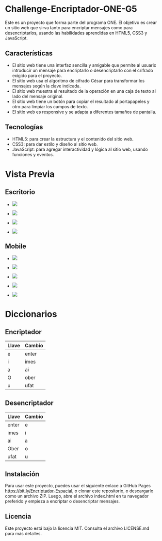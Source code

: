 # Challenge-Encriptador-ONE-G5

Este es un proyecto que forma parte del programa ONE. El objetivo es crear un sitio web que sirva tanto para encriptar mensajes como para desencriptarlos, usando las habilidades aprendidas en HTML5, CSS3 y JavaScript.

## Características

- El sitio web tiene una interfaz sencilla y amigable que permite al usuario introducir un mensaje para encriptarlo o desencriptarlo con el crifrado exigido para el proyecto.
- El sitio web usa el algoritmo de cifrado César para transformar los mensajes según la clave indicada.
- El sitio web muestra el resultado de la operación en una caja de texto al lado del mensaje original.
- El sitio web tiene un botón para copiar el resultado al portapapeles y otro para limpiar los campos de texto.
- El sitio web es responsive y se adapta a diferentes tamaños de pantalla.

## Tecnologías

- HTML5: para crear la estructura y el contenido del sitio web.
- CSS3: para dar estilo y diseño al sitio web.
- JavaScript: para agregar interactividad y lógica al sitio web, usando funciones y eventos.

# Vista Previa

## Escritorio

- <p align:"center"><img src="Imagenes-Encriptador/HD1.png"></p>
- <p align:"center"><img src="Imagenes-Encriptador/HD2.png"></p>
- <p align:"center"><img src="Imagenes-Encriptador/HD3.png"></p>
- <p align:"center"><img src="Imagenes-Encriptador/HD4.png"></p>

## Mobile

- <p align:"center"><img src="Imagenes-Encriptador/HM1.jpg"></p>
- <p align:"center"><img src="Imagenes-Encriptador/HM2.jpg"></p>
- <p align:"center"><img src="Imagenes-Encriptador/HM3.jpg"></p>
- <p align:"center"><img src="Imagenes-Encriptador/HM4.jpg"></p>
- <p align:"center"><img src="Imagenes-Encriptador/HM5.jpg"></p>

# Diccionarios

## Encriptador

| Llave | Cambio |
|------------|------------|
| e | enter |
| i | imes |
| a | ai |
| O | ober |
| u | ufat |

## Desencriptador

| Llave | Cambio |
|------------|------------|
| enter | e |
| imes | i |
| ai | a |
| Ober | o |
| ufat | u |
## Instalación

Para usar este proyecto, puedes usar el siguiente enlace a GitHub Pages https://bit.ly/Encriptador-Espacial, o clonar este repositorio, o descargarlo como un archivo ZIP. Luego, abre el archivo index.html en tu navegador preferido y empieza a encriptar o desencriptar mensajes.

## Licencia

Este proyecto está bajo la licencia MIT. Consulta el archivo LICENSE.md para más detalles.
